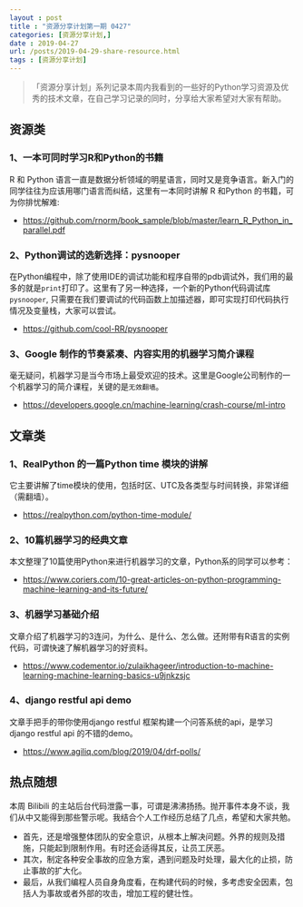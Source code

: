```yaml
---
layout : post
title : "资源分享计划第一期 0427"
categories: [资源分享计划,] 
date : 2019-04-27
url: /posts/2019-04-29-share-resource.html 
tags : [资源分享计划]
---
```


>「资源分享计划」系列记录本周内我看到的一些好的Python学习资源及优秀的技术文章，在自己学习记录的同时，分享给大家希望对大家有帮助。

## 资源类

### 1、一本可同时学习R和Python的书籍

R 和 Python 语言一直是数据分析领域的明星语言，同时又是竞争语言。新入门的同学往往为应该用哪门语言而纠结，这里有一本同时讲解 R 和Python 的书籍，可为你排忧解难: 

  - https://github.com/rnorm/book_sample/blob/master/learn_R_Python_in_parallel.pdf


### 2、Python调试的选新选择：pysnooper

在Python编程中，除了使用IDE的调试功能和程序自带的pdb调试外，我们用的最多的就是`print`打印了。这里有了另一种选择，一个新的Python代码调试库 `pysnooper`, 只需要在我们要调试的代码函数上加描述器，即可实现打印代码执行情况及变量栈，大家可以尝试。

  - https://github.com/cool-RR/pysnooper


### 3、Google 制作的节奏紧凑、内容实用的机器学习简介课程

毫无疑问，机器学习是当今市场上最受欢迎的技术。这里是Google公司制作的一个机器学习的简介课程，关键的是`无效翻墙`。

  - https://developers.google.cn/machine-learning/crash-course/ml-intro


## 文章类

### 1、RealPython 的一篇Python time 模块的讲解

它主要讲解了time模块的使用，包括时区、UTC及各类型与时间转换，非常详细（需翻墙）。

  - https://realpython.com/python-time-module/


### 2、10篇机器学习的经典文章 

本文整理了10篇使用Python来进行机器学习的文章，Python系的同学可以参考：

  - https://www.coriers.com/10-great-articles-on-python-programming-machine-learning-and-its-future/

### 3、机器学习基础介绍

文章介绍了机器学习的3连问，为什么、是什么、怎么做。还附带有R语言的实例代码，可谓快速了解机器学习的好资料。

 - https://www.codementor.io/zulaikhageer/introduction-to-machine-learning-machine-learning-basics-u9jnkzsjc


### 4、django restful api demo

文章手把手的带你使用django restful 框架构建一个问答系统的api，是学习 django restful api 的不错的demo。

  - https://www.agiliq.com/blog/2019/04/drf-polls/


## 热点随想

本周 Bilibili 的主站后台代码泄露一事，可谓是沸沸扬扬。抛开事件本身不谈，我们从中又能得到那些警示呢。我结合个人工作经历总结了几点，希望和大家共勉。

- 首先，还是增强整体团队的安全意识，从根本上解决问题。外界的规则及措施，只能起到限制作用。有时还会适得其反，让员工厌恶。
- 其次，制定各种安全事故的应急方案，遇到问题及时处理，最大化的止损，防止事故的扩大化。
- 最后，从我们编程人员自身角度看，在构建代码的时候，多考虑安全因素，包括人为事故或者外部的攻击，增加工程的健壮性。


